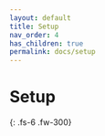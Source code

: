 ```yaml
---
layout: default
title: Setup
nav_order: 4
has_children: true
permalink: docs/setup
---
```


# Setup
{: .fs-6 .fw-300}